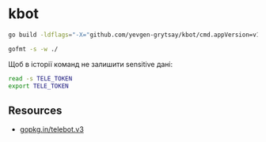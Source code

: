 # kbot
```sh
go build -ldflags="-X="github.com/yevgen-grytsay/kbot/cmd.appVersion=v1.0.0
```

```sh
gofmt -s -w ./
```

Щоб в історії команд не залишити sensitive дані:
```sh
read -s TELE_TOKEN
export TELE_TOKEN
```

## Resources
- [gopkg.in/telebot.v3](https://gopkg.in/telebot.v3)
